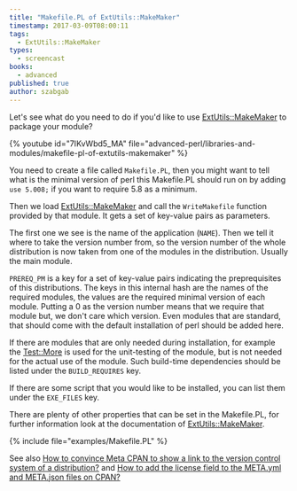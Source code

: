 ```yaml
---
title: "Makefile.PL of ExtUtils::MakeMaker"
timestamp: 2017-03-09T08:00:11
tags:
  - ExtUtils::MakeMaker
types:
  - screencast
books:
  - advanced
published: true
author: szabgab
---
```



Let's see what do you need to do if you'd like to use [ExtUtils::MakeMaker](https://metacpan.org/pod/ExtUtils::MakeMaker)
to package your module?


{% youtube id="7IKvWbd5_MA" file="advanced-perl/libraries-and-modules/makefile-pl-of-extutils-makemaker" %}

You need to create a file called `Makefile.PL`, then you might want to tell what is the minimal version
of perl this Makefile.PL should run on by adding `use 5.008;` if you want to require 5.8 as a minimum.

Then we load [ExtUtils::MakeMaker](https://metacpan.org/pod/ExtUtils::MakeMaker) and call the
`WriteMakefile` function provided by that module. It gets a set of key-value pairs as parameters.

The first one we see is the name of the application (`NAME`). Then we tell it where to take
the version number from, so the version number of the whole distribution is now taken from one of
the modules in the distribution. Usually the main module.

`PREREQ_PM` is a key for a set of key-value pairs indicating the preprequisites of this distributions.
The keys in this internal hash are the names of the required modules, the values are the required minimal version
of each module. Putting a 0 as the version number means that we require that module but, we don't care
which version. Even modules that are standard, that should come with the default installation of perl
should be added here.


If there are modules that are only needed during installation, for example the [Test::More](http://metacpan.org/pod/Test::More)
is used for the unit-testing of the module, but is not needed for the actual use of the module.
Such build-time dependencies should be listed under the `BUILD_REQUIRES` key.


If there are some script that you would like to be installed, you can list them under the `EXE_FILES` key.

There are plenty of other properties that can be set in the Makefile.PL, for further information look at the documentation
of [ExtUtils::MakeMaker](https://metacpan.org/pod/ExtUtils::MakeMaker).

{% include file="examples/Makefile.PL" %}

See also [How to convince Meta CPAN to show a link to the version control system of a distribution?](/how-to-add-link-to-version-control-system-of-a-cpan-distributions) and [How to add the license field to the META.yml and META.json files on CPAN?](/how-to-add-the-license-field-to-meta-files-on-cpan)

